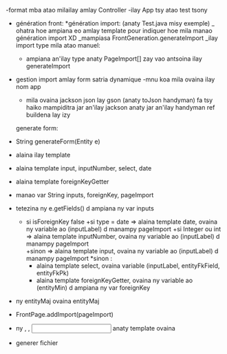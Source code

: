 -format mba atao milailay amlay Controller
-ilay App tsy atao test tsony

- génération front:
  \*génération import: (anaty Test.java misy exemple)
  \_ ohatra hoe ampiana <import> eo amlay template pour indiquer hoe mila manao génération import XD
  \_mampiasa FrontGeneration.generateImport
  \_ilay import type mila atao manuel:

  - ampiana an'ilay type anaty PageImport[] zay vao antsoina ilay generateImport

- gestion import amlay form satria dynamique
  -mnu koa mila ovaina ilay nom app

  - mila ovaina jackson json lay gson (anaty toJson handyman) fa tsy haiko mampiditra jar an'ilay jackson anaty jar an'ilay handyman ref buildena lay izy

  generate form:

- String generateForm(Entity e)
- alaina ilay template
- alaina template input, inputNumber, select, date
- alaina template foreignKeyGetter
- manao var String inputs, foreignKey, pageImport
- tetezina ny e.getFields() d ampiana ny var inputs
  - si isForeignKey false
    +si type = date => alaina template date, ovaina ny variable ao (inputLabel) d manampy pageImport
    +si Integer ou int => alaina template inputNumber, ovaina ny variable ao (inputLabel) d manampy pageImport  
     +sinon => alaina template input, ovaina ny variable ao (inputLabel) d manampy pageImport
    \*sinon :
    - alaina template select, ovaina variable (inputLabel, entityFkField, entityFkPk)
    - alaina template foreignKeyGetter, ovaina ny variable ao (entityMin) d ampiana ny var foreignKey
- ny entityMaj ovaina entityMaj
- FrontPage.addImport(pageImport)
- ny <import>, <foreignKey>, <input> anaty template ovaina
- generer fichier
